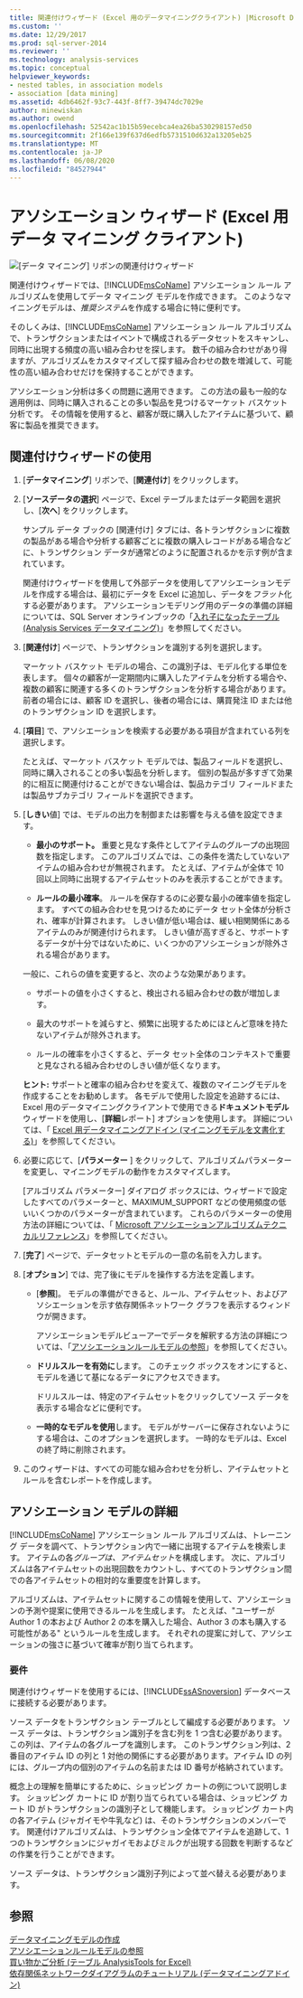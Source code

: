 ```yaml
---
title: 関連付けウィザード (Excel 用のデータマイニングクライアント) |Microsoft Docs
ms.custom: ''
ms.date: 12/29/2017
ms.prod: sql-server-2014
ms.reviewer: ''
ms.technology: analysis-services
ms.topic: conceptual
helpviewer_keywords:
- nested tables, in association models
- association [data mining]
ms.assetid: 4db6462f-93c7-443f-8ff7-39474dc7029e
author: minewiskan
ms.author: owend
ms.openlocfilehash: 52542ac1b15b59ecebca4ea26ba530298157ed50
ms.sourcegitcommit: 2f166e139f637d6edfb5731510d632a13205eb25
ms.translationtype: MT
ms.contentlocale: ja-JP
ms.lasthandoff: 06/08/2020
ms.locfileid: "84527944"
---
```

# <a name="associate-wizard-data-mining-client-for-excel"></a>アソシエーション ウィザード (Excel 用データ マイニング クライアント)
  ![[データ マイニング] リボンの関連付けウィザード](media/dmc-associate.gif "[データ マイニング] リボンの関連付けウィザード")  
  
 関連付けウィザードでは、[!INCLUDE[msCoName](../includes/msconame-md.md)] アソシエーション ルール アルゴリズムを使用してデータ マイニング モデルを作成できます。 このようなマイニングモデルは、*推奨システム*を作成する場合に特に便利です。  
  
 そのしくみは、[!INCLUDE[msCoName](../includes/msconame-md.md)] アソシエーション ルール アルゴリズムで、トランザクションまたはイベントで構成されるデータセットをスキャンし、同時に出現する頻度の高い組み合わせを探します。 数千の組み合わせがあり得ますが、アルゴリズムをカスタマイズして探す組み合わせの数を増減して、可能性の高い組み合わせだけを保持することができます。  
  
 アソシエーション分析は多くの問題に適用できます。 この方法の最も一般的な適用例は、同時に購入されることの多い製品を見つけるマーケット バスケット分析です。 その情報を使用すると、顧客が既に購入したアイテムに基づいて、顧客に製品を推奨できます。  
  
## <a name="using-the-associate-wizard"></a>関連付けウィザードの使用  
  
1.  [**データマイニング**] リボンで、[**関連付け**] をクリックします。  
  
2.  [**ソースデータの選択**] ページで、Excel テーブルまたはデータ範囲を選択し、[**次へ**] をクリックします。  
  
     サンプル データ ブックの [関連付け] タブには、各トランザクションに複数の製品がある場合や分析する顧客ごとに複数の購入レコードがある場合などに、トランザクション データが通常どのように配置されるかを示す例が含まれています。  
  
     関連付けウィザードを使用して外部データを使用してアソシエーションモデルを作成する場合は、最初にデータを Excel に追加し、データを*フラット*化する必要があります。 アソシエーションモデリング用のデータの準備の詳細については、SQL Server オンラインブックの「[入れ子になったテーブル &#40;Analysis Services データマイニング&#41;](data-mining/nested-tables-analysis-services-data-mining.md)」を参照してください。  
  
3.  [**関連付け**] ページで、トランザクションを識別する列を選択します。  
  
     マーケット バスケット モデルの場合、この識別子は、モデル化する単位を表します。 個々の顧客が一定期間内に購入したアイテムを分析する場合や、複数の顧客に関連する多くのトランザクションを分析する場合があります。 前者の場合には、顧客 ID を選択し、後者の場合には、購買発注 ID または他のトランザクション ID を選択します。  
  
4.  [**項目**] で、アソシエーションを検索する必要がある項目が含まれている列を選択します。  
  
     たとえば、マーケット バスケット モデルでは、製品フィールドを選択し、同時に購入されることの多い製品を分析します。 個別の製品が多すぎて効果的に相互に関連付けることができない場合は、製品カテゴリ フィールドまたは製品サブカテゴリ フィールドを選択できます。  
  
5.  [**しきい**値] では、モデルの出力を制御または影響を与える値を設定できます。  
  
    -   **最小のサポート。** 重要と見なす条件としてアイテムのグループの出現回数を指定します。 このアルゴリズムでは、この条件を満たしていないアイテムの組み合わせが無視されます。 たとえば、アイテムが全体で 10 回以上同時に出現するアイテムセットのみを表示することができます。  
  
    -   **ルールの最小確率**。 ルールを保存するのに必要な最小の確率値を指定します。 すべての組み合わせを見つけるためにデータ セット全体が分析され、確率が計算されます。 しきい値が低い場合は、緩い相関関係にあるアイテムのみが関連付けられます。 しきい値が高すぎると、サポートするデータが十分ではないために、いくつかのアソシエーションが除外される場合があります。  
  
     一般に、これらの値を変更すると、次のような効果があります。  
  
    -   サポートの値を小さくすると、検出される組み合わせの数が増加します。  
  
    -   最大のサポートを減らすと、頻繁に出現するためにほとんど意味を持たないアイテムが除外されます。  
  
    -   ルールの確率を小さくすると、データ セット全体のコンテキストで重要と見なされる組み合わせのしきい値が低くなります。  
  
     **ヒント:** サポートと確率の組み合わせを変えて、複数のマイニングモデルを作成することをお勧めします。 各モデルで使用した設定を追跡するには、Excel 用のデータマイニングクライアントで使用できる**ドキュメントモデル**ウィザードを使用し、[**詳細**レポート] オプションを使用します。 詳細については、「 [Excel 用データマイニングアドイン &#40;マイニングモデルを文書化する&#41;](documenting-mining-models-data-mining-add-ins-for-excel.md)」を参照してください。  
  
6.  必要に応じて、[**パラメーター** ] をクリックして、アルゴリズムパラメーターを変更し、マイニングモデルの動作をカスタマイズします。  
  
     [アルゴリズム パラメーター] ダイアログ ボックスには、ウィザードで設定したすべてのパラメーターと、MAXIMUM_SUPPORT などの使用頻度の低いいくつかのパラメーターが含まれています。 これらのパラメーターの使用方法の詳細については、「 [Microsoft アソシエーションアルゴリズムテクニカルリファレンス](data-mining/microsoft-association-algorithm-technical-reference.md)」を参照してください。  
  
7.  [**完了**] ページで、データセットとモデルの一意の名前を入力します。  
  
8.  [**オプション**] では、完了後にモデルを操作する方法を定義します。  
  
    -   [**参照**]。  モデルの準備ができると、ルール、アイテムセット、およびアソシエーションを示す依存関係ネットワーク グラフを表示するウィンドウが開きます。  
  
         アソシエーションモデルビューアーでデータを解釈する方法の詳細については、「[アソシエーションルールモデルの参照](browsing-an-association-rules-model.md)」を参照してください。  
  
    -   **ドリルスルーを有効に**します。 このチェック ボックスをオンにすると、モデルを通じて基になるデータにアクセスできます。  
  
         ドリルスルーは、特定のアイテムセットをクリックしてソース データを表示する場合などに便利です。  
  
    -   **一時的なモデルを使用**します。 モデルがサーバーに保存されないようにする場合は、このオプションを選択します。 一時的なモデルは、Excel の終了時に削除されます。  
  
9. このウィザードは、すべての可能な組み合わせを分析し、アイテムセットとルールを含むレポートを作成します。  
  
## <a name="more-about-association-models"></a>アソシエーション モデルの詳細  
 [!INCLUDE[msCoName](../includes/msconame-md.md)] アソシエーション ルール アルゴリズムは、トレーニング データを調べて、トランザクション内で一緒に出現するアイテムを検索します。 アイテムの各*グループは、アイテムセット*を構成します。 次に、アルゴリズムは各アイテムセットの出現回数をカウントし、すべてのトランザクション間での各アイテムセットの相対的な重要度を計算します。  
  
 アルゴリズムは、アイテムセットに関するこの情報を使用して、アソシエーションの予測や提案に使用できるルールを生成します。 たとえば、"ユーザーが Author 1 の本および Author 2 の本を購入した場合、Author 3 の本も購入する可能性がある" というルールを生成します。 それぞれの提案に対して、アソシエーションの強さに基づいて確率が割り当てられます。  
  
### <a name="requirements"></a>要件  
 関連付けウィザードを使用するには、[!INCLUDE[ssASnoversion](../includes/ssasnoversion-md.md)] データベースに接続する必要があります。  
  
 ソース データをトランザクション テーブルとして編成する必要があります。 ソース データは、トランザクション識別子を含む列を 1 つ含む必要があります。 この列は、アイテムの各グループを識別します。 このトランザクション列は、2 番目のアイテム ID の列と 1 対他の関係にする必要があります。アイテム ID の列には、グループ内の個別のアイテムの名前または ID 番号が格納されています。  
  
 概念上の理解を簡単にするために、ショッピング カートの例について説明します。 ショッピング カートに ID が割り当てられている場合は、ショッピング カート ID がトランザクションの識別子として機能します。 ショッピング カート内の各アイテム (ジャガイモや牛乳など) は、そのトランザクションのメンバーです。 関連付けアルゴリズムは、トランザクション全体でアイテムを追跡して、1 つのトランザクションにジャガイモおよびミルクが出現する回数を判断するなどの作業を行うことができます。  
  
 ソース データは、トランザクション識別子列によって並べ替える必要があります。  
  
## <a name="see-also"></a>参照  
 [データマイニングモデルの作成](creating-a-data-mining-model.md)   
 [アソシエーションルールモデルの参照](browsing-an-association-rules-model.md)   
 [買い物かご分析 &#40;テーブル AnalysisTools for Excel&#41;](shopping-basket-analysis-table-analysistools-for-excel.md)   
 [依存関係ネットワークダイアグラムのチュートリアル &#40;データマイニングアドイン&#41;](dependency-network-diagram-walkthrough-data-mining-add-ins.md)  
  
  
